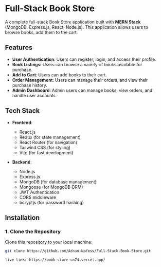 # Full-Stack Book Store

A complete full-stack Book Store application built with **MERN Stack** (MongoDB, Express.js, React, Node.js). This application allows users to browse books, add them to the cart.

## Features

- **User Authentication**: Users can register, login, and access their profile.
- **Book Listings**: Users can browse a variety of books available for purchase.
- **Add to Cart**: Users can add books to their cart.
- **Order Management**: Users can manage their orders, and view their purchase history.
- **Admin Dashboard**: Admin users can manage books, view orders, and handle user accounts.

## Tech Stack

- **Frontend**: 
  - React.js
  - Redux (for state management)
  - React Router (for navigation)
  - Tailwind CSS (for styling)
  - Vite (for fast development)

- **Backend**:
  - Node.js
  - Express.js
  - MongoDB (for database management)
  - Mongoose (for MongoDB ORM)
  - JWT Authentication
  - CORS middleware
  - bcryptjs (for password hashing)

## Installation

### 1. Clone the Repository

Clone this repository to your local machine:

```bash
git clone https://github.com/Adnan-Nafess/Full-Stack-Book-Store.git

live link: https://book-store-un74.vercel.app/
